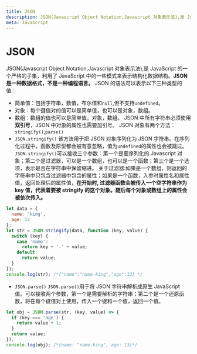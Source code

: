 ```yaml
---
title: JSON
description: JSON(Javascript Object Notation,Javascript 对象表示法),是 JavaScript 的一个严格的子集，利用了 JavaScript 中的一些模式来表示结构化数据结构。
meta: JavaScript
---
```


# JSON

JSON(Javascript Object Notation,Javascript 对象表示法),是 JavaScript 的一个严格的子集，利用了 JavaScript 中的一些模式来表示结构化数据结构。**JSON 是一种数据格式，不是一种编程语言。**
JSON 的语法可以表示以下三种类型的值：

- 简单值：包括字符串，数值，布尔值和`null`,但不支持`undefined`。
- 对象：每个键值对的值可以是简单值，也可以是对象，数组。
- 数组：数组的值也可以是简单值，对象，数组。
  JSON 中所有字符串必须使用**双引号**，JSON 中对象的属性也需要加引号。
  JSON 对象有两个方法：`stringify()`,`parse()`
- `JSON.stringify()`
  该方法用于把 JSON 对象序列化为 JSON 字符串。在序列化过程中，函数及原型都会被有意忽略，值为`undefined`的属性也会被跳过。`JSON.stringify()`可以接收三个参数：第一个是要序列化的 Javascript 对象；第二个是过滤器，可以是一个数组，也可以是一个函数；第三个是一个选项，表示是否在字符串中保留缩进。
  关于过滤器:如果是一个数组，则返回的字符串中只包含过滤器中包含的属性；如果是一个函数，入参时属性名和属性值，返回处理后的属性值，**在开始时, 过滤器函数会被传入一个空字符串作为 key 值，代表着要被 stringify 的这个对象。随后每个对象或数组上的属性会被依次传入。**

```js
let data = {
  name: 'king',
  age: 12
};
let str = JSON.stringify(data, function (key, value) {
  switch (key) {
    case 'name':
      return key + '-' + value;
    default:
      return value;
  }
});
console.log(str); /*{"name":"name-king","age":12} */
```

- `JSON.parse()`
  `JSON.parse()`用于将 JSON 字符串解析成原生 JavaScript 值。可以接收两个参数，第一个是需要解析的字符串；第二个是一个还原函数，将在每个键值对上使用，传入一个键和一个值，返回一个值。

```js
let obj = JSON.parse(str, (key, value) => {
  if (key === 'age') {
    return value + 1;
  }
  return value;
});
console.log(obj); /*{name: "name-king", age: 13}*/
```
